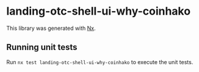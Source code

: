 # landing-otc-shell-ui-why-coinhako

This library was generated with [Nx](https://nx.dev).

## Running unit tests

Run `nx test landing-otc-shell-ui-why-coinhako` to execute the unit tests.
